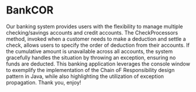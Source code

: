 # BankCOR

Our banking system provides users with the flexibility to manage multiple checking/savings accounts and credit accounts. The CheckProcessors method, invoked when a customer needs to make a deduction and settle a check, allows users to specify the order of deduction from their accounts. If the cumulative amount is unavailable across all accounts, the system gracefully handles the situation by throwing an exception, ensuring no funds are deducted. This banking application leverages the console window to exemplify the implementation of the Chain oF Responsibility design pattern in Java, while also highlighting the utilization of exception propagation. Thank you, enjoy! 
